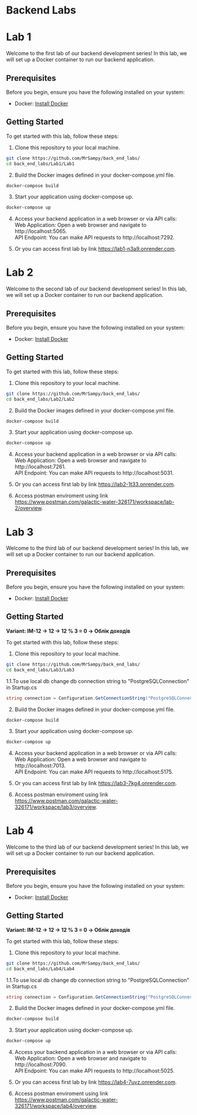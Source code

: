 # Backend Labs

# Lab 1

Welcome to the first lab of our backend development series! In this lab, we will set up a Docker container to run our backend application.

## Prerequisites

Before you begin, ensure you have the following installed on your system:

- Docker: [Install Docker](https://docs.docker.com/get-docker/)

## Getting Started

To get started with this lab, follow these steps:

1. Clone this repository to your local machine.

```bash
git clone https://github.com/MrSampy/back_end_labs/
cd back_end_labs/Lab1/Lab1
```
2. Build the Docker images defined in your docker-compose.yml file.
```bash
docker-compose build
```
3. Start your application using docker-compose up.
```bash
docker-compose up
```
4. Access your backend application in a web browser or via API calls: </br>
Web Application: Open a web browser and navigate to http://localhost:5065. </br>
API Endpoint: You can make API requests to http://localhost:7292. </br>

5. Or you can access first lab by link https://lab1-n3a9.onrender.com.

# Lab 2

Welcome to the second lab of our backend development series! In this lab, we will set up a Docker container to run our backend application.

## Prerequisites

Before you begin, ensure you have the following installed on your system:

- Docker: [Install Docker](https://docs.docker.com/get-docker/)

## Getting Started

To get started with this lab, follow these steps:

1. Clone this repository to your local machine.

```bash
git clone https://github.com/MrSampy/back_end_labs/
cd back_end_labs/Lab2/Lab2
```
2. Build the Docker images defined in your docker-compose.yml file.
```bash
docker-compose build
```
3. Start your application using docker-compose up.
```bash
docker-compose up
```
4. Access your backend application in a web browser or via API calls: </br>
Web Application: Open a web browser and navigate to http://localhost:7261. </br>
API Endpoint: You can make API requests to http://localhost:5031. </br>

5. Or you can access first lab by link https://lab2-1t33.onrender.com.

6. Access postman enviroment using link https://www.postman.com/galactic-water-326171/workspace/lab-2/overview.


# Lab 3

Welcome to the third lab of our backend development series! In this lab, we will set up a Docker container to run our backend application.

## Prerequisites

Before you begin, ensure you have the following installed on your system:

- Docker: [Install Docker](https://docs.docker.com/get-docker/)

## Getting Started

<b>Variant: IM-12 -> 12 -> 12 % 3 = 0 -> Облік доходів</b>

To get started with this lab, follow these steps:

1. Clone this repository to your local machine.

```bash
git clone https://github.com/MrSampy/back_end_labs/
cd back_end_labs/Lab3/Lab3
```

1.1.To use local db change db connection string to "PostgreSQLConnection" in Startup.cs
```cs
string connection = Configuration.GetConnectionString("PostgreSQLConnection")!;
```

2. Build the Docker images defined in your docker-compose.yml file.
```bash
docker-compose build
```
3. Start your application using docker-compose up.
```bash
docker-compose up
```
4. Access your backend application in a web browser or via API calls: </br>
Web Application: Open a web browser and navigate to http://localhost:7013. </br>
API Endpoint: You can make API requests to http://localhost:5175. </br>

5. Or you can access first lab by link https://lab3-7kg4.onrender.com.

6. Access postman enviroment using link https://www.postman.com/galactic-water-326171/workspace/lab3/overview.

# Lab 4

Welcome to the third lab of our backend development series! In this lab, we will set up a Docker container to run our backend application.

## Prerequisites

Before you begin, ensure you have the following installed on your system:

- Docker: [Install Docker](https://docs.docker.com/get-docker/)

## Getting Started

<b>Variant: IM-12 -> 12 -> 12 % 3 = 0 -> Облік доходів</b>

To get started with this lab, follow these steps:

1. Clone this repository to your local machine.

```bash
git clone https://github.com/MrSampy/back_end_labs/
cd back_end_labs/Lab4/Lab4
```

1.1.To use local db change db connection string to "PostgreSQLConnection" in Startup.cs
```cs
string connection = Configuration.GetConnectionString("PostgreSQLConnection")!;
```

2. Build the Docker images defined in your docker-compose.yml file.
```bash
docker-compose build
```
3. Start your application using docker-compose up.
```bash
docker-compose up
```
4. Access your backend application in a web browser or via API calls: </br>
Web Application: Open a web browser and navigate to http://localhost:7090. </br>
API Endpoint: You can make API requests to http://localhost:5025. </br>

5. Or you can access first lab by link https://lab4-7uvz.onrender.com.

6. Access postman enviroment using link https://www.postman.com/galactic-water-326171/workspace/lab4/overview.
